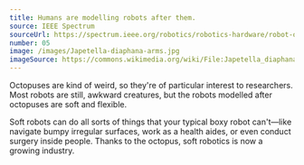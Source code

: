 ```yaml
---
title: Humans are modelling robots after them.
source: IEEE Spectrum
sourceUrl: https://spectrum.ieee.org/robotics/robotics-hardware/robot-octopus-points-the-way-to-soft-robotics-with-eight-wiggly-arms
number: 05
image: /images/Japetella-diaphana-arms.jpg
imageSource: https://commons.wikimedia.org/wiki/File:Japetella_diaphana_arms.jpg
---
```


Octopuses are kind of weird, so they're of particular interest to researchers. Most robots are still, awkward creatures, but the robots modelled after octopuses are soft and flexible.

Soft robots can do all sorts of things that your typical boxy robot can't—like navigate bumpy irregular surfaces, work as a health aides, or even conduct surgery inside people. Thanks to the octopus, soft robotics is now a growing industry.
